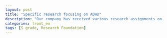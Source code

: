 ```yaml
---
layout: post
title: "Specific research focusing on ADHD"
description: "Our company has received various research assignments on neurodevelopmental disorders from national grants, helping us hone our skills in this particular field of research. Recently we got S grade from the Research Foundation in South Korea.We develop effective and personalized drug for patients aiming to reduce unwanted drug side effects through pharmacologically-based research procedures."
categories: front_en
tags: [S grade, Research Foundation]
---
```

